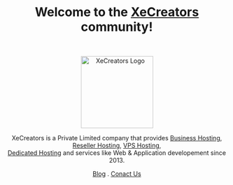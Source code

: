 <h1 align="center">Welcome to the <a href="https://www.xecreators.pk/">XeCreators</a> community!</h1><br>

<p align="center">
  <a href="https://www.xecreators.pk/">
    <img src="https://demos.xecreators.pk/wp/assets/img/email-logo.png" width="165" alt="XeCreators Logo">
  </a>
</p>

<p align="center">
  XeCreators is a Private Limited company that provides <a href="https://www.xecreators.pk/web-hosting/" target="_blank">Business Hosting</a>, <a href="https://www.xecreators.pk/reseller-hosting/" target="_blank">Reseller Hosting</a>, <a href="https://www.xecreators.pk/vps-hosting/" target="_blank">VPS Hosting</a>,<br>
  <a href="https://www.xecreators.pk/dedicated-hosting/" target="_blank">Dedicated Hosting</a> and services like Web & Application developement since 2013.
</p>

<p align="center">
  <a href="https://www.xecreators.pk/blog/">Blog</a>
  .
  <a href="https://www.xecreators.pk/contact-us/">Conact Us</a>
</p>

<!--
**This** is a ✨ _special_ ✨ repository because its `README.md` (this file) appears on your GitHub profile.

Here are some ideas to get you started:

- 🔭 I’m currently working on ...
- 🌱 I’m currently learning ...
- 👯 I’m looking to collaborate on ...
- 🤔 I’m looking for help with ...
- 💬 Ask me about ...
- 📫 How to reach me: ...
- 😄 Pronouns: ...
- ⚡ Fun fact: ...
-->
